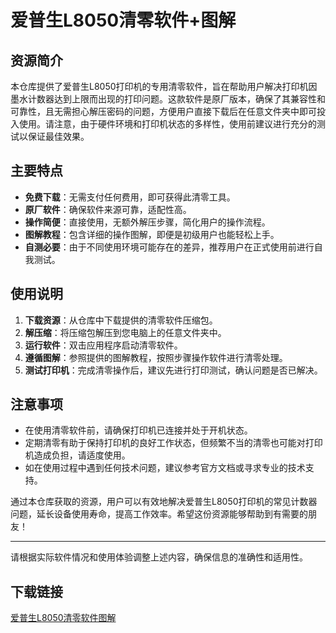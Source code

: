 # 爱普生L8050清零软件+图解

## 资源简介

本仓库提供了爱普生L8050打印机的专用清零软件，旨在帮助用户解决打印机因墨水计数器达到上限而出现的打印问题。这款软件是原厂版本，确保了其兼容性和可靠性，且无需担心解压密码的问题，方便用户直接下载后在任意文件夹中即可投入使用。请注意，由于硬件环境和打印机状态的多样性，使用前建议进行充分的测试以保证最佳效果。

## 主要特点

- **免费下载**：无需支付任何费用，即可获得此清零工具。
- **原厂软件**：确保软件来源可靠，适配性高。
- **操作简便**：直接使用，无额外解压步骤，简化用户的操作流程。
- **图解教程**：包含详细的操作图解，即便是初级用户也能轻松上手。
- **自测必要**：由于不同使用环境可能存在的差异，推荐用户在正式使用前进行自我测试。

## 使用说明

1. **下载资源**：从仓库中下载提供的清零软件压缩包。
2. **解压缩**：将压缩包解压到您电脑上的任意文件夹中。
3. **运行软件**：双击应用程序启动清零软件。
4. **遵循图解**：参照提供的图解教程，按照步骤操作软件进行清零处理。
5. **测试打印机**：完成清零操作后，建议先进行打印测试，确认问题是否已解决。

## 注意事项

- 在使用清零软件前，请确保打印机已连接并处于开机状态。
- 定期清零有助于保持打印机的良好工作状态，但频繁不当的清零也可能对打印机造成负担，请适度使用。
- 如在使用过程中遇到任何技术问题，建议参考官方文档或寻求专业的技术支持。

通过本仓库获取的资源，用户可以有效地解决爱普生L8050打印机的常见计数器问题，延长设备使用寿命，提高工作效率。希望这份资源能够帮助到有需要的朋友！

---

请根据实际软件情况和使用体验调整上述内容，确保信息的准确性和适用性。

## 下载链接

[爱普生L8050清零软件图解](https://pan.quark.cn/s/ea81036b4139)